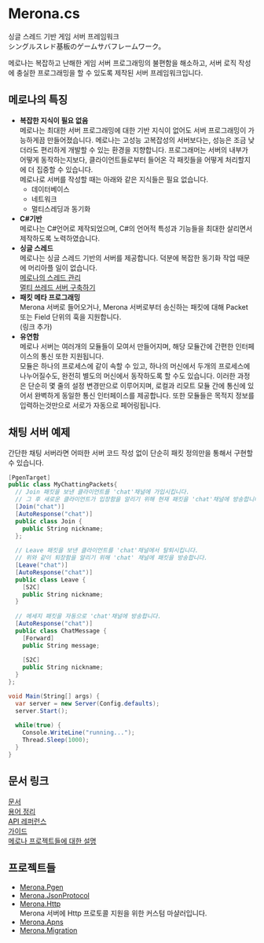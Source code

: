Merona.cs
====
싱글 스레드 기반 게임 서버 프레임워크<br>
シングルスレド基板のゲームサバフレームワーク。

메로나는 복잡하고 난해한 게임 서버 프로그래밍의 불편함을 해소하고, 서버 로직 작성에 충실한 프로그래밍을 할 수 있도록 제작된 서버 프레임워크입니다.<br>

메로나의 특징
----
* __복잡한 지식이 필요 없음__<br>
  메로나는 최대한 서버 프로그래밍에 대한 기반 지식이 없어도 서버 프로그래밍이 가능하게끔 만들어졌습니다. 메로나는 고성능 고복잡성의 서버보다는, 성능은 조금 낮더라도 편리하게 개발할 수 있는 환경을 지향합니다. 프로그래머는 서버의 내부가 어떻게 동작하는지보다, 클라이언트들로부터 들어온 각 패킷들을 어떻게 처리할지에 더 집중할 수 있습니다.<br>
  메로나로 서버를 작성할 때는 아래와 같은 지식들은 필요 없습니다.
  * 데이터베이스
  * 네트워크
  * 멀티스레딩과 동기화
* __C#기반__<br>
  메로나는 C#언어로 제작되었으며, C#의 언어적 특성과 기능들을 최대한 살리면서 제작하도록 노력하였습니다. 
* __싱글 스레드__<br>
  메로나는 싱글 스레드 기반의 서버를 제공합니다. 덕분에 복잡한 동기화 작업 때문에 머리아플 일이 없습니다.<br>
  [메로나의 스레드 관리](https://github.com/pjc0247/Merona.cs/tree/master/doc/guide/threads)<br>
  [멀티 쓰레드 서버 구축하기](https://github.com/pjc0247/Merona.cs/tree/master/doc/guide/use_multithreding)
* __패킷 메타 프로그래밍__<br>
  Merona 서버로 들어오거나, Merona 서버로부터 송신하는 패킷에 대해 Packet 또는 Field 단위의 훅을 지원합니다.<br>
  (링크 추가)
* __유연함__<br>
  메로나 서버는 여러개의 모듈들이 모여서 만들어지며, 해당 모듈간에 간편한 인터페이스의 통신 또한 지원됩니다.<br>
  모듈은 하나의 프로세스에 같이 속할 수 있고, 하나의 머신에서 두개의 프로세스에 나누어질수도, 완전히 별도의 머신에서 동작하도록 할 수도 있습니다. 이러한 과정은 단순히 몇 줄의 설정 변경만으로 이루어지며, 로컬과 리모트 모듈 간에 통신에 있어서 완벽하게 동일한 통신 인터페이스를 제공합니다. 또한 모듈들은 목적지 정보를 입력하는것만으로 서로가 자동으로 페어링됩니다.

채팅 서버 예제
----
간단한 채팅 서버라면 어떠한 서버 코드 작성 없이 단순히 패킷 정의만을 통해서 구현할 수 있습니다.
```c#
[PgenTarget]
public class MyChattingPackets{
  // Join 패킷을 보낸 클라이언트를 'chat'채널에 가입시킵니다.
  // 그 후 새로운 클라이언트가 입장함을 알리기 위해 현재 패킷을 'chat'채널에 방송합니다.
  [Join("chat")]
  [AutoResponse("chat")]
  public class Join {
    public String nickname;
  };
  
  // Leave 패킷을 보낸 클라이언트를 'chat'채널에서 탈퇴시킵니다.
  // 위와 같이 퇴장함을 알리기 위해 'chat' 채널에 패킷을 방송합니다.
  [Leave("chat")]
  [AutoResponse("chat")]
  public class Leave {
    [S2C]
    public String nickname;
  }
  
  // 메세지 패킷을 자동으로 'chat'채널에 방송합니다.
  [AutoResponse("chat")]
  public class ChatMessage {
    [Forward]
    public String message;
    
    [S2C]
    public String nickname;
  }
};
```
```c#
void Main(String[] args) {
  var server = new Server(Config.defaults);
  server.Start();
  
  while(true) {
    Console.WriteLine("running...");
    Thread.Sleep(1000);
  }
}
```

문서 링크
----
[문서](doc)<br>
[용어 정리](doc/jinwoo)<br>
[API 레퍼런스](doc/api)<br>
[가이드](doc/guide)<br>
[메로나 프로젝트들에 대한 설명](doc/projects)<br>

프로젝트들
----
* [Merona.Pgen](https://github.com/pjc0247/Merona.Pgen.cs)
* [Merona.JsonProtocol](https://github.com/pjc0247/Merona.JsonProtocol.cs)
* [Merona.Http](https://github.com/pjc0247/Merona.Http.cs)<br>
  Merona 서버에 Http 프로토콜 지원을 위한 커스텀 마샬러입니다.
* [Merona.Apns](https://github.com/pjc0247/Merona.Apns.cs)
* [Merona.Migration](https://github.com/pjc0247/Merona.Migration.cs)
